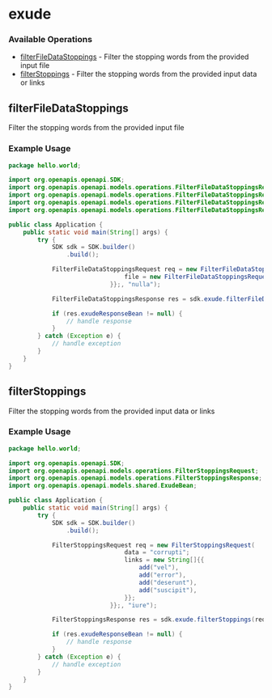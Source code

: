 # exude

### Available Operations

* [filterFileDataStoppings](#filterfiledatastoppings) - Filter the stopping words from the provided input file
* [filterStoppings](#filterstoppings) - Filter the stopping words from the provided input data or links

## filterFileDataStoppings

Filter the stopping words from the provided input file

### Example Usage

```java
package hello.world;

import org.openapis.openapi.SDK;
import org.openapis.openapi.models.operations.FilterFileDataStoppingsRequest;
import org.openapis.openapi.models.operations.FilterFileDataStoppingsRequestBody;
import org.openapis.openapi.models.operations.FilterFileDataStoppingsRequestBodyFile;
import org.openapis.openapi.models.operations.FilterFileDataStoppingsResponse;

public class Application {
    public static void main(String[] args) {
        try {
            SDK sdk = SDK.builder()
                .build();

            FilterFileDataStoppingsRequest req = new FilterFileDataStoppingsRequest(                new FilterFileDataStoppingsRequestBody() {{
                                file = new FilterFileDataStoppingsRequestBodyFile("quibusdam".getBytes(), "unde");;
                            }};, "nulla");            

            FilterFileDataStoppingsResponse res = sdk.exude.filterFileDataStoppings(req);

            if (res.exudeResponseBean != null) {
                // handle response
            }
        } catch (Exception e) {
            // handle exception
        }
    }
}
```

## filterStoppings

Filter the stopping words from the provided input data or links

### Example Usage

```java
package hello.world;

import org.openapis.openapi.SDK;
import org.openapis.openapi.models.operations.FilterStoppingsRequest;
import org.openapis.openapi.models.operations.FilterStoppingsResponse;
import org.openapis.openapi.models.shared.ExudeBean;

public class Application {
    public static void main(String[] args) {
        try {
            SDK sdk = SDK.builder()
                .build();

            FilterStoppingsRequest req = new FilterStoppingsRequest(                new ExudeBean() {{
                                data = "corrupti";
                                links = new String[]{{
                                    add("vel"),
                                    add("error"),
                                    add("deserunt"),
                                    add("suscipit"),
                                }};
                            }};, "iure");            

            FilterStoppingsResponse res = sdk.exude.filterStoppings(req);

            if (res.exudeResponseBean != null) {
                // handle response
            }
        } catch (Exception e) {
            // handle exception
        }
    }
}
```
